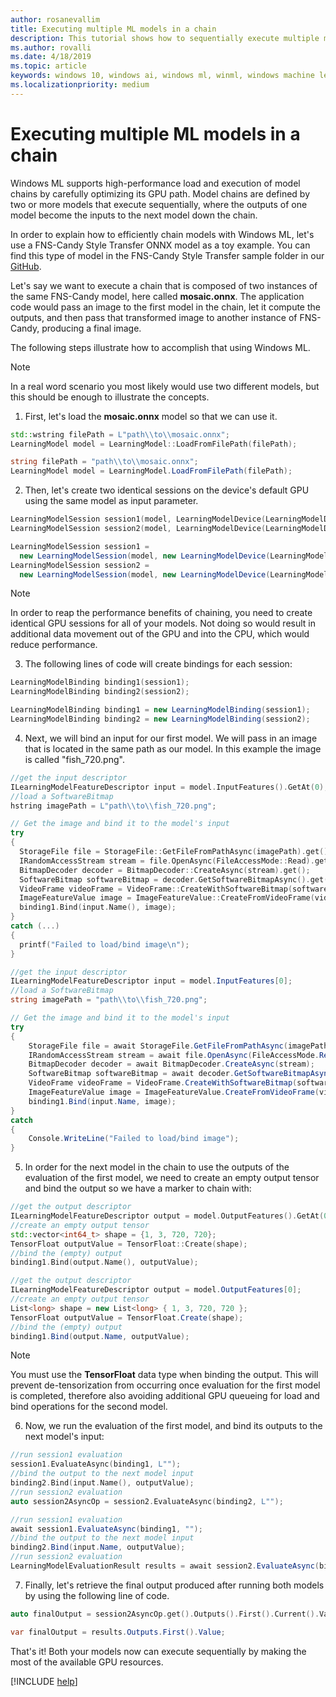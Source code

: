 ```yaml
---
author: rosanevallim
title: Executing multiple ML models in a chain
description: This tutorial shows how to sequentially execute multiple machine learning models with the highest GPU performance
ms.author: rovalli
ms.date: 4/18/2019
ms.topic: article
keywords: windows 10, windows ai, windows ml, winml, windows machine learning
ms.localizationpriority: medium
---
```


# Executing multiple ML models in a chain

Windows ML supports high-performance load and execution of model chains by carefully optimizing its GPU path. 
Model chains are defined by two or more models that execute sequentially, where the outputs of one model become the inputs to the next model down the chain. 

In order to explain how to efficiently chain models with Windows ML, let's use a FNS-Candy Style Transfer ONNX model as a toy example. You can find this type of model in the FNS-Candy Style Transfer sample folder in our [GitHub](https://github.com/Microsoft/Windows-Machine-Learning/tree/master/Samples/FNSCandyStyleTransfer).

Let's say we want to execute a chain that is composed of two instances of the same FNS-Candy model, here called **mosaic.onnx**. The application code would pass an image to the first model in the chain, let it compute the outputs, and then pass that transformed image to another instance of FNS-Candy, producing a final image.  

The following steps illustrate how to accomplish that using Windows ML.

>[!Note]
>In a real word scenario you most likely would use two different models, but this should be enough to illustrate the concepts.

1. First, let's load the **mosaic.onnx** model so that we can use it.
  ```cpp
  std::wstring filePath = L"path\\to\\mosaic.onnx"; 
  LearningModel model = LearningModel::LoadFromFilePath(filePath);
  ```

  ```cs
  string filePath = "path\\to\\mosaic.onnx";
  LearningModel model = LearningModel.LoadFromFilePath(filePath);
  ```

2. Then, let's create two identical sessions on the device's default GPU using the same model as input parameter. 
  ```cpp
  LearningModelSession session1(model, LearningModelDevice(LearningModelDeviceKind::DirectX));
  LearningModelSession session2(model, LearningModelDevice(LearningModelDeviceKind::DirectX));
  ```

  ```cs
  LearningModelSession session1 = 
    new LearningModelSession(model, new LearningModelDevice(LearningModelDeviceKind.DirectX));
  LearningModelSession session2 = 
    new LearningModelSession(model, new LearningModelDevice(LearningModelDeviceKind.DirectX));
  ```

> [!NOTE]
>In order to reap the performance benefits of chaining, you need to create identical GPU sessions for all of your models. Not doing so would result in additional data movement out of the GPU and into the CPU, which would reduce performance.

3. The following lines of code will create bindings for each session:
  ```cpp
  LearningModelBinding binding1(session1);
  LearningModelBinding binding2(session2);
  ```

  ```cs
  LearningModelBinding binding1 = new LearningModelBinding(session1);
  LearningModelBinding binding2 = new LearningModelBinding(session2);
  ```

4. Next, we will bind an input for our first model. We will pass in an image that is located in the same path as our model. In this example the image is called "fish_720.png".
  ```cpp
  //get the input descriptor
  ILearningModelFeatureDescriptor input = model.InputFeatures().GetAt(0);
  //load a SoftwareBitmap
  hstring imagePath = L"path\\to\\fish_720.png";

  // Get the image and bind it to the model's input
  try
  {
    StorageFile file = StorageFile::GetFileFromPathAsync(imagePath).get();
    IRandomAccessStream stream = file.OpenAsync(FileAccessMode::Read).get();
    BitmapDecoder decoder = BitmapDecoder::CreateAsync(stream).get();
    SoftwareBitmap softwareBitmap = decoder.GetSoftwareBitmapAsync().get();
    VideoFrame videoFrame = VideoFrame::CreateWithSoftwareBitmap(softwareBitmap);
    ImageFeatureValue image = ImageFeatureValue::CreateFromVideoFrame(videoFrame);
    binding1.Bind(input.Name(), image);
  }
  catch (...)
  {
    printf("Failed to load/bind image\n");
  }
  ```

  ```cs
  //get the input descriptor
  ILearningModelFeatureDescriptor input = model.InputFeatures[0];
  //load a SoftwareBitmap
  string imagePath = "path\\to\\fish_720.png";

  // Get the image and bind it to the model's input
  try
  {
      StorageFile file = await StorageFile.GetFileFromPathAsync(imagePath);
      IRandomAccessStream stream = await file.OpenAsync(FileAccessMode.Read);
      BitmapDecoder decoder = await BitmapDecoder.CreateAsync(stream);
      SoftwareBitmap softwareBitmap = await decoder.GetSoftwareBitmapAsync();
      VideoFrame videoFrame = VideoFrame.CreateWithSoftwareBitmap(softwareBitmap);
      ImageFeatureValue image = ImageFeatureValue.CreateFromVideoFrame(videoFrame);
      binding1.Bind(input.Name, image);
  }
  catch
  {
      Console.WriteLine("Failed to load/bind image");
  }
  ```

5. In order for the next model in the chain to use the outputs of the evaluation of the first model, we need to create an empty output tensor and bind the output so we have a marker to chain with:
  ```cpp
  //get the output descriptor
  ILearningModelFeatureDescriptor output = model.OutputFeatures().GetAt(0);
  //create an empty output tensor 
  std::vector<int64_t> shape = {1, 3, 720, 720};
  TensorFloat outputValue = TensorFloat::Create(shape); 
  //bind the (empty) output
  binding1.Bind(output.Name(), outputValue);
  ```

  ```cs
  //get the output descriptor
  ILearningModelFeatureDescriptor output = model.OutputFeatures[0];
  //create an empty output tensor 
  List<long> shape = new List<long> { 1, 3, 720, 720 };
  TensorFloat outputValue = TensorFloat.Create(shape);
  //bind the (empty) output
  binding1.Bind(output.Name, outputValue);
  ```

> [!NOTE]
>You must use the **TensorFloat** data type when binding the output. This will prevent de-tensorization from occurring once evaluation for the first model is completed, therefore also avoiding additional GPU queueing for load and bind operations for the second model.

6. Now, we run the evaluation of the first model, and bind its outputs to the next model's input:
  ```cpp
  //run session1 evaluation
  session1.EvaluateAsync(binding1, L"");
  //bind the output to the next model input
  binding2.Bind(input.Name(), outputValue);
  //run session2 evaluation
  auto session2AsyncOp = session2.EvaluateAsync(binding2, L"");
  ```

  ```cs
  //run session1 evaluation
  await session1.EvaluateAsync(binding1, "");
  //bind the output to the next model input
  binding2.Bind(input.Name, outputValue);
  //run session2 evaluation
  LearningModelEvaluationResult results = await session2.EvaluateAsync(binding2, "");
  ```

7. Finally, let's retrieve the final output produced after running both models by using the following line of code.
  ```cpp
  auto finalOutput = session2AsyncOp.get().Outputs().First().Current().Value();
  ```

  ```cs
  var finalOutput = results.Outputs.First().Value;
  ```

That's it! Both your models now can execute sequentially by making the most of the available GPU resources. 

[!INCLUDE [help](../includes/get-help.md)]
